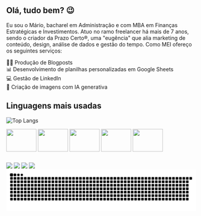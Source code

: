 ## Olá, tudo bem? 😉

Eu sou o Mário, bacharel em Administração e com MBA em Finanças Estratégicas e Investimentos.
Atuo no ramo freelancer há mais de 7 anos, sendo o criador da Prazo Certo®, uma "eugência" que alia marketing de conteúdo, design, análise de dados e gestão do tempo. Como MEI ofereço os seguintes serviços: 

✍🏽 Produção de Blogposts\
📊 Desenvolvimento de planilhas personalizadas em Google Sheets\
💻 Gestão de LinkedIn\
🤖 Criação de imagens com IA generativa

## Linguagens mais usadas

![Top Langs](https://github-readme-stats.vercel.app/api/top-langs/?username=marioluciofjr&langs_count=10)

<div>
    <img align="center" height="60" width="80" src="https://cdn.jsdelivr.net/gh/devicons/devicon@latest/icons/jupyter/jupyter-original-wordmark.svg" /> 
    <img align="center" height="60" width="80" src="https://cdn.jsdelivr.net/gh/devicons/devicon@latest/icons/javascript/javascript-original.svg" />
    <img align="center" height="60" width="80" src="https://cdn.jsdelivr.net/gh/devicons/devicon@latest/icons/python/python-original-wordmark.svg" />
    <img align="center" height="60" width="80" src="https://cdn.jsdelivr.net/gh/devicons/devicon@latest/icons/html5/html5-original-wordmark.svg" />
    <img align="center" height="60" width="80" src="https://cdn.jsdelivr.net/gh/devicons/devicon@latest/icons/css3/css3-original-wordmark.svg" />
          
          
                
</div>

            
          
          

##
 
<div>  	
  <a href="https://www.linkedin.com/in/marioluciofjr"><img src="https://img.shields.io/badge/-LinkedIn-%230077B5?style=for-the-badge&logo=linkedin&logoColor=white" target="_blank" rel="noopener noreferrer"></a> 
  <a href = "mailto:marioluciofjr@gmail.com"><img src="https://img.shields.io/badge/-Gmail-%23333?style=for-the-badge&logo=gmail&logoColor=white" target="_blank"></a>
  <a href = "https://support.google.com/profile/119801043?sjid=9010980831254432834-SA" target="_blank" rel="noopener noreferrer"><img src="https://img.shields.io/badge/Google%20Experts-34A853?style=for-the-badge&logo=google&logoColor=white" target="_blank"></a>
  <a href="https://prazocerto.me/contato" target="_blank" rel="noopener noreferrer"><img src="https://img.shields.io/badge/prazocerto.me/contato-230023?style=for-the-badge&logo=wordpress&logoColor=white" target="_blank"></a>
  
</div>

<picture>
  <source media="(prefers-color-scheme: dark)" srcset="https://raw.githubusercontent.com/marioluciofjr/marioluciofjr/output/github-contribution-grid-snake-dark.svg">
  <source media="(prefers-color-scheme: light)" srcset="https://raw.githubusercontent.com/marioluciofjr/marioluciofjr/output/github-contribution-grid-snake.svg">
  <img alt="github contribution grid snake animation" src="https://raw.githubusercontent.com/marioluciofjr/marioluciofjr/output/github-contribution-grid-snake.svg">
</picture>






